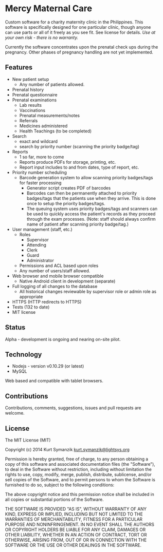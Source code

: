# Mercy Maternal Care

Custom software for a charity maternity clinic in the Philippines. This software is specifically designed for one particular clinic, though anyone can use parts or all of it freely as you see fit. See license for details. *Use at your own risk - there is no warranty.*

Currently the software concentrates upon the prenatal check ups during the pregnancy. Other phases of pregnancy handling are not yet implemented.

## Features

- New patient setup
  - Any number of patients allowed.
- Prenatal history
- Prenatal questionnaire
- Prenatal examinations
  - Lab results
  - Vaccinations
  - Prenatal measurements/notes
  - Referrals
  - Medicines administered
  - Health Teachings (to be completed)
- Search
  - exact and wildcard
  - search by priority number (scanning the priority badge/tag)
- Reports
  - 1 so far, more to come
  - Reports produce PDFs for storage, printing, etc.
  - Report input includes to and from dates, type of report, etc.
- Priority number scheduling
  - Barcode generation system to allow scanning priority badges/tags for
    faster processing
    - Generator script creates PDF of barcodes
    - Barcodes can then be permanently attached to priority badges/tags that the patients
      use when they arrive. This is done once to setup the priority
      badges/tags.
    - The queuing system uses priority badges/tags and scanners can be used to
      quickly access the patient's records as they proceed through the exam
      processes. (Note: staff should always confirm name of patient after
      scanning priority badge/tag.)
- User management (staff, etc.)
  - Roles
     - Supervisor
     - Attending
     - Clerk
     - Guard
     - Administrator
  - Permissions and ACL based upon roles
  - Any number of users/staff allowed.
- Web browser and mobile browser compatible
  - Native Android client in development (separate)
- Full logging of all changes to the database
  - All historical changes reviewable by supervisor role or admin role as
    appropriate
- HTTPS (HTTP redirects to HTTPS)
- Tests (132 to date)
- MIT license

## Status

Alpha - development is ongoing and nearing on-site pilot.

## Technology

- Nodejs - version v0.10.29 (or latest)
- MySQL

Web based and compatible with tablet browsers.

## Contributions

Contributions, comments, suggestions, issues and pull requests are welcome.

## License

The MIT License (MIT)

Copyright (c) 2014 Kurt Symanzik <kurt.symanzik@lightsys.org>

Permission is hereby granted, free of charge, to any person obtaining a copy
of this software and associated documentation files (the "Software"), to deal
in the Software without restriction, including without limitation the rights
to use, copy, modify, merge, publish, distribute, sublicense, and/or sell
copies of the Software, and to permit persons to whom the Software is
furnished to do so, subject to the following conditions:

The above copyright notice and this permission notice shall be included in
all copies or substantial portions of the Software.

THE SOFTWARE IS PROVIDED "AS IS", WITHOUT WARRANTY OF ANY KIND, EXPRESS OR
IMPLIED, INCLUDING BUT NOT LIMITED TO THE WARRANTIES OF MERCHANTABILITY,
FITNESS FOR A PARTICULAR PURPOSE AND NONINFRINGEMENT. IN NO EVENT SHALL THE
AUTHORS OR COPYRIGHT HOLDERS BE LIABLE FOR ANY CLAIM, DAMAGES OR OTHER
LIABILITY, WHETHER IN AN ACTION OF CONTRACT, TORT OR OTHERWISE, ARISING FROM,
OUT OF OR IN CONNECTION WITH THE SOFTWARE OR THE USE OR OTHER DEALINGS IN
THE SOFTWARE.

